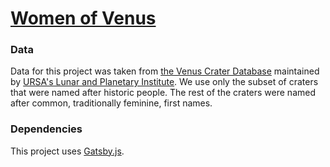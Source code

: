 # [Women of Venus](https://venus.violetlingenfelter.com)

### Data 

Data for this project was taken from [the Venus Crater Database](https://www.lpi.usra.edu/resources/vc/vchome.html) maintained by [URSA's Lunar and Planetary Institute](https://www.lpi.usra.edu/). We use only the subset of craters that were named after historic people. The rest of the craters were named after common, traditionally feminine, first names.

### Dependencies

This project uses [Gatsby.js](https://www.gatsbyjs.org/). 